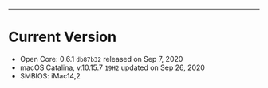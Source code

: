 
---

# Current Version

- Open Core: 0.6.1 `db87b32` released on Sep 7, 2020
- macOS Catalina, v.10.15.7 `19H2` updated on Sep 26, 2020
- SMBIOS: iMac14,2
